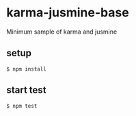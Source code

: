 # karma-jusmine-base

Minimum sample of karma and jusmine

## setup

```
$ npm install
```

## start test

```
$ npm test
```
